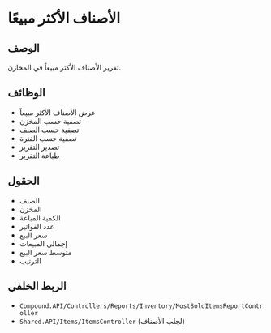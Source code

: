 # الأصناف الأكثر مبيعًا

## الوصف
تقرير الأصناف الأكثر مبيعاً في المخازن.

## الوظائف
- عرض الأصناف الأكثر مبيعاً
- تصفية حسب المخزن
- تصفية حسب الصنف
- تصفية حسب الفترة
- تصدير التقرير
- طباعة التقرير

## الحقول
- الصنف
- المخزن
- الكمية المباعة
- عدد الفواتير
- سعر البيع
- إجمالي المبيعات
- متوسط سعر البيع
- الترتيب

## الربط الخلفي
- `Compound.API/Controllers/Reports/Inventory/MostSoldItemsReportController`
- `Shared.API/Items/ItemsController` (لجلب الأصناف)
